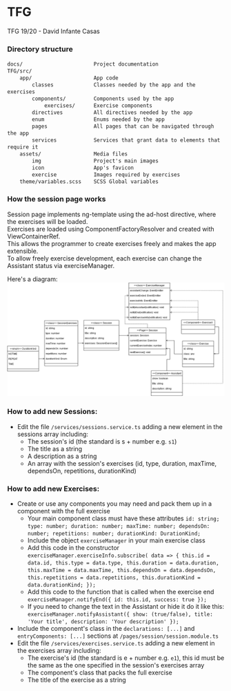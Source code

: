 # TFG
TFG 19/20 - David Infante Casas

### Directory structure
```
docs/                       Project documentation
TFG/src/
    app/                    App code
        classes             Classes needed by the app and the exercises
        components/         Components used by the app
            exercises/      Exercise components
        directives          All directives needed by the app
        enum                Enums needed by the app
        pages               All pages that can be navigated through the app
        services            Services that grant data to elements that require it
    assets/                 Media files
        img                 Project's main images
        icon                App's favicon
        exercise            Images required by exercises
    theme/variables.scss    SCSS Global variables
```
### How the session page works
Session page implements ng-template using the ad-host directive, where the exercises will be loaded.  
Exercises are loaded using ComponentFactoryResolver and created with ViewContainerRef.  
This allows the programmer to create exercises freely and makes the app extensible.  
To allow freely exercise development, each exercise can change the Assistant status via exerciseManager.

Here's a diagram:
![Sessions Class Diagram](docs/Sessions-Exercises_classdiagram.png)

### How to add new Sessions:
- Edit the file `/services/sessions.service.ts` adding a new element in the sessions array including:
  - The session's id (the standard is s + number e.g. `s1`)
  - The title as a string
  - A description as a string
  - An array with the session's exercises (id, type, duration, maxTime, dependsOn, repetitions, 
  durationKind)

### How to add new Exercises:
- Create or use any components you may need and pack them up in a component with the full exercise
  - Your main component class must have these attributes `id: string;
                                                          type: number;
                                                          duration: number;
                                                          maxTime: number;
                                                          dependsOn: number;
                                                          repetitions: number;
                                                          durationKind: DurationKind;` 
  - Include the object `exerciseManager` in your main exercise class
  - Add this code in the constructor `exerciseManager.exerciseInfo.subscribe( data => {
                                            this.id = data.id,
                                            this.type = data.type,
                                            this.duration = data.duration,
                                            this.maxTime = data.maxTime,
                                            this.dependsOn = data.dependsOn,
                                            this.repetitions = data.repetitions,
                                            this.durationKind = data.durationKind;
                                          });`
  - Add this code to the function that is called when the exercise end
   `exerciseManager.notifyEnd({
          id: this.id,
          success: true
        });`
  - If you need to change the text in the Assistant or hide it do it like this: 
  `exerciseManager.notifyAssistant({
         show: (true/false),
         title: 'Your title',
         description: 'Your description'
       });`
- Include the component's class in the `declarations: [...]` and `entryComponents: [...]` 
        sections at `/pages/session/session.module.ts`
- Edit the file `/services/exercises.service.ts` adding a new element in the exercises array including:
  - The exercise's id (the standard is e + number e.g. `e1`), this id must be the same as the one 
  specified in the session's exercises array
  - The component's class that packs the full exercise
  - The title of the exercise as a string
